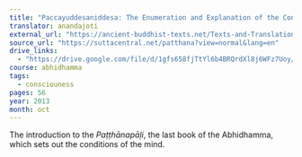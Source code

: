 ```yaml
---
title: "Paccayuddesaniddesa: The Enumeration and Explanation of the Conditions"
translator: anandajoti
external_url: "https://ancient-buddhist-texts.net/Texts-and-Translations/Short-Pieces/Paccayuddesaniddesa.htm"
source_url: "https://suttacentral.net/patthana?view=normal&lang=en"
drive_links:
  - "https://drive.google.com/file/d/1gfs658fjTtYl6b4BRQrdXl8j6WFz7Uoy/view?usp=sharing"
course: abhidhamma
tags:
  - consciouness
pages: 56
year: 2013
month: oct
---
```


The introduction to the _Paṭṭhānapāḷi_,  the last book of the Abhidhamma, which sets out the conditions of the mind.
